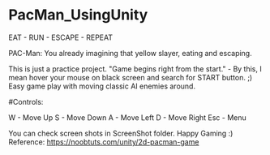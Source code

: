 # PacMan_UsingUnity

EAT - RUN - ESCAPE - REPEAT

PAC-Man: You already imagining that yellow slayer, eating and escaping.

This is just a practice project. "Game begins right from the start." - By this, I mean hover your mouse on black screen and search for START button. ;)
Easy game play with moving classic AI enemies around.

#Controls:

W - Move Up
S - Move Down
A - Move Left
D - Move Right
Esc - Menu

You can check screen shots in ScreenShot folder. Happy Gaming :)
Reference: https://noobtuts.com/unity/2d-pacman-game
